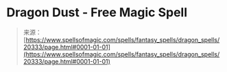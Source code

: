 <!--yml
category: 未分类
date: 2024-06-12 19:03:08
-->

# Dragon Dust - Free Magic Spell

> 来源：[https://www.spellsofmagic.com/spells/fantasy_spells/dragon_spells/20333/page.html#0001-01-01](https://www.spellsofmagic.com/spells/fantasy_spells/dragon_spells/20333/page.html#0001-01-01)